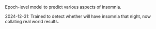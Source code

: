 Epoch-level model to predict various aspects of insomnia.

2024-12-31: Trained to detect whether will have insomnia that night, now collating real world results.
